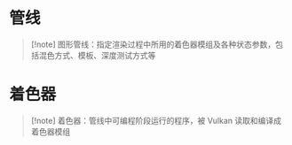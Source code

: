 # 管线

> [!note] 图形管线：指定渲染过程中所用的着色器模组及各种状态参数，包括混色方式、模板、深度测试方式等
# 着色器

> [!note] 着色器：管线中可编程阶段运行的程序，被 Vulkan 读取和编译成着色器模组